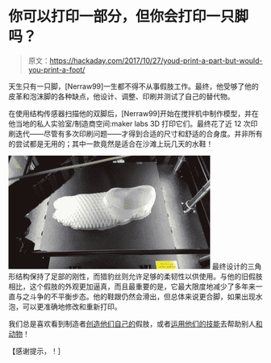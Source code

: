 # 你可以打印一部分，但你会打印一只脚吗？

> 原文：<https://hackaday.com/2017/10/27/youd-print-a-part-but-would-you-print-a-foot/>

天生只有一只脚，[Nerraw99]一生都不得不从事假肢工作。最终，他受够了他的皮革和泡沫脚的各种缺点，他设计、调整、印刷并测试了自己的替代物。

在使用结构传感器扫描他的双脚后，[Nerraw99]开始在搅拌机中制作模型，并在他当地的私人实验室/制造商空间:maker labs 3D 打印它们。最终花了近 12 次印刷迭代——尽管有多次印刷问题——才得到合适的尺寸和舒适的合身度。并非所有的尝试都是无用的；其中一款竟然是适合在沙滩上玩几天的水鞋！

[![](img/2b0e331b1ca711b5aa63848b71f44547.png)](https://hackaday.com/wp-content/uploads/2017/10/e09tcqc.jpg) 最终设计的三角形结构保持了足部的刚性，而猎豹丝则允许足够的柔韧性以供使用。与他的旧假肢相比，这个假肢的外观更加逼真，而且最重要的是，它最大限度地减少了多年来一直与之斗争的不平衡步态。他的鞋跟仍然会滑出，但总体来说更合脚，如果出现水泡，可以更准确地修改和重新打印。

我们总是喜欢看到制造者[创造他们自己的](https://hackaday.com/2014/12/07/kid-designs-his-own-prosthetic-arm-at-a-summer-camp/)假肢，或者[运用他们的技能](https://hackaday.com/2016/06/08/the-hacker-is-the-future-of-the-prosthetic-hackers-helping-those-in-need/)去帮助别人[和动物](https://hackaday.com/2015/03/30/take-that-mario-3d-printed-red-tortoise-shell-armor/)！

【感谢提示，！]